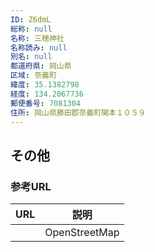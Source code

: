 ```yaml
---
ID: Z6dmL
総称: null
名称: 三穂神社
名称読み: null
別名: null
都道府県: 岡山県
区域: 奈義町
緯度: 35.1382798
経度: 134.2067736
郵便番号: 7081304
住所: 岡山県勝田郡奈義町関本１０５９
---
```


## その他

### 参考URL

| URL | 説明          |
| --- | ------------- |
|     | OpenStreetMap |
